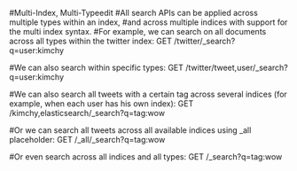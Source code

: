 #Multi-Index, Multi-Typeedit
#All search APIs can be applied across multiple types within an index, 
#and across multiple indices with support for the multi index syntax. 
#For example, we can search on all documents across all types within the twitter index:
GET /twitter/_search?q=user:kimchy


#We can also search within specific types:
GET /twitter/tweet,user/_search?q=user:kimchy


#We can also search all tweets with a certain tag across several indices (for example, when each user has his own index):
GET /kimchy,elasticsearch/_search?q=tag:wow

#Or we can search all tweets across all available indices using _all placeholder:
GET /_all/_search?q=tag:wow 

#Or even search across all indices and all types:
GET /_search?q=tag:wow
